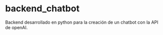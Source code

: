 # backend_chatbot

Backend desarrollado en python para la creación de un chatbot con la API de openAI.
